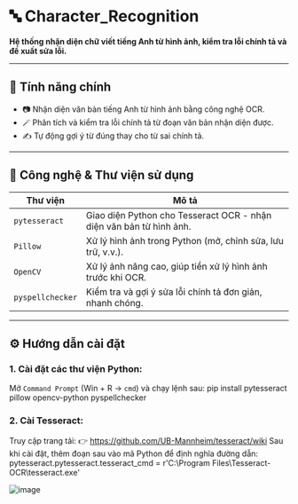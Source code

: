 # 🔤 Character_Recognition

**Hệ thống nhận diện chữ viết tiếng Anh từ hình ảnh, kiểm tra lỗi chính tả và đề xuất sửa lỗi.**

---

## 🧠 Tính năng chính
- 📷 Nhận diện văn bản tiếng Anh từ hình ảnh bằng công nghệ OCR.
- 🪄 Phân tích và kiểm tra lỗi chính tả từ đoạn văn bản nhận diện được.
- ✍️ Tự động gợi ý từ đúng thay cho từ sai chính tả.

---

## 🧰 Công nghệ & Thư viện sử dụng

| Thư viện             | Mô tả                                                                                     |
|----------------------|--------------------------------------------------------------------------------------------|
| `pytesseract`        | Giao diện Python cho Tesseract OCR - nhận diện văn bản từ hình ảnh.                      |
| `Pillow`             | Xử lý hình ảnh trong Python (mở, chỉnh sửa, lưu trữ, v.v.).                              |
| `OpenCV`             | Xử lý ảnh nâng cao, giúp tiền xử lý hình ảnh trước khi OCR.                              |
| `pyspellchecker`     | Kiểm tra và gợi ý sửa lỗi chính tả đơn giản, nhanh chóng.                                |

---

## ⚙️ Hướng dẫn cài đặt

### 1. Cài đặt các thư viện Python:

Mở `Command Prompt` (Win + R → `cmd`) và chạy lệnh sau: pip install pytesseract pillow opencv-python pyspellchecker

### 2. Cài Tesseract: 

Truy cập trang tải: 👉 https://github.com/UB-Mannheim/tesseract/wiki
Sau khi cài đặt, thêm đoạn sau vào mã Python để định nghĩa đường dẫn: pytesseract.pytesseract.tesseract_cmd = r'C:\Program Files\Tesseract-OCR\tesseract.exe'

![image](https://github.com/user-attachments/assets/b95a37aa-0f6d-44ab-b2b7-2e10e10b127a)


